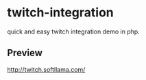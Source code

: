 # twitch-integration
quick and easy twitch integration demo in php.

## Preview
http://twitch.softllama.com/

